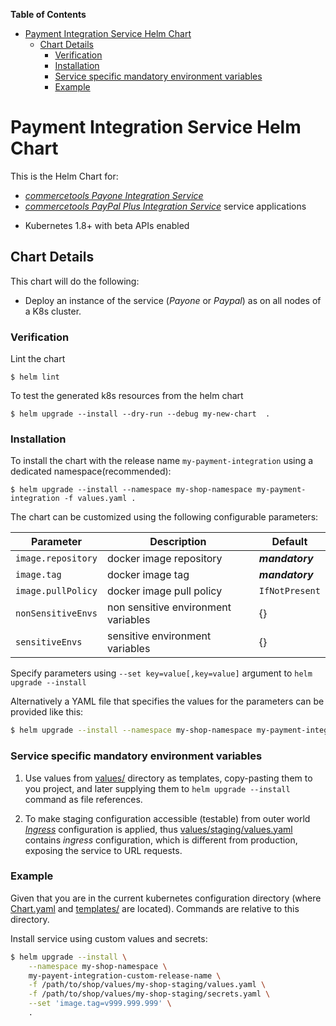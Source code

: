 <!-- START doctoc generated TOC please keep comment here to allow auto update -->
<!-- DON'T EDIT THIS SECTION, INSTEAD RE-RUN doctoc TO UPDATE -->
**Table of Contents**  

- [Payment Integration Service Helm Chart](#payment-integration-service-helm-chart)
  - [Chart Details](#chart-details)
    - [Verification](#verification)
    - [Installation](#installation)
    - [Service specific mandatory environment variables](#service-specific-mandatory-environment-variables)
    - [Example](#example)

<!-- END doctoc generated TOC please keep comment here to allow auto update -->

# Payment Integration Service Helm Chart

This is the Helm Chart for:
  - [_commercetools Payone Integration Service_](https://github.com/commercetools/commercetools-payone-integration)
  - [_commercetools PayPal Plus Integration Service_](https://github.com/commercetools/commercetools-paypal-plus-integration) 
service applications


* Kubernetes 1.8+ with beta APIs enabled

## Chart Details

This chart will do the following:

* Deploy an instance of the service (_Payone_ or _Paypal_) as on all nodes of a K8s cluster.

### Verification

Lint the chart

```
$ helm lint
```

To test the generated k8s resources from the helm chart

```
$ helm upgrade --install --dry-run --debug my-new-chart  .
```

### Installation

To install the chart with the release name `my-payment-integration` using a dedicated namespace(recommended):

```
$ helm upgrade --install --namespace my-shop-namespace my-payment-integration -f values.yaml .
```

The chart can be customized using the following configurable parameters:

| Parameter | Description | Default |
| --- | --- | --- |
| `image.repository` | docker image repository | ***mandatory*** |
| `image.tag` | docker image tag | ***mandatory*** |
| `image.pullPolicy` | docker image pull policy | `IfNotPresent` |
| `nonSensitiveEnvs` | non sensitive environment variables | {} |
| `sensitiveEnvs` | sensitive environment variables | {} |

Specify parameters using `--set key=value[,key=value]` argument to `helm upgrade --install`

Alternatively a YAML file that specifies the values for the parameters can be provided like this:

```bash
$ helm upgrade --install --namespace my-shop-namespace my-payment-integration -f values.yaml .
```

### Service specific mandatory environment variables

1. Use values from [values/](values/) directory as templates, copy-pasting them to you project,
and later supplying them to `helm upgrade --install` command as file references.

2. To make staging configuration accessible (testable) from outer world 
[_Ingress_](https://kubernetes.io/docs/concepts/services-networking/ingress/) configuration is applied,
thus [values/staging/values.yaml](values/staging/values.yaml) contains _ingress_ configuration, 
which is different from production, exposing the service to URL requests.

### Example

Given that you are in the current kubernetes configuration directory 
(where [Chart.yaml](Chart.yaml) and [templates/](templates/) are located).
Commands are relative to this directory. 

Install service using custom values and secrets:

```bash
$ helm upgrade --install \
    --namespace my-shop-namespace \
    my-payent-integration-custom-release-name \
    -f /path/to/shop/values/my-shop-staging/values.yaml \
    -f /path/to/shop/values/my-shop-staging/secrets.yaml \
    --set 'image.tag=v999.999.999' \
    . 
```